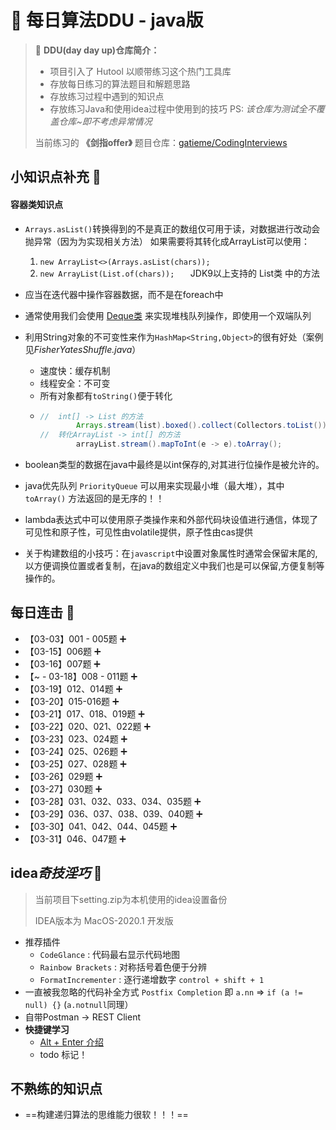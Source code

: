 # :memo: 每日算法DDU - java版

> :pushpin:  **DDU(day day up)仓库简介：**
> * 项目引入了 Hutool 以顺带练习这个热门工具库
> * 存放每日练习的算法题目和解题思路
> * 存放练习过程中遇到的知识点
> * 存放练习Java和使用idea过程中使用到的技巧
> PS: *该仓库为测试全不覆盖仓库~即不考虑异常情况*
>
> 当前练习的 **《剑指offer》** 题目仓库：[gatieme/CodingInterviews](https://github.com/gatieme/CodingInterviews)

## 小知识点补充  :page_facing_up:

####  容器类知识点

* `Arrays.asList()`转换得到的不是真正的数组仅可用于读，对数据进行改动会抛异常（因为为实现相关方法）
如果需要将其转化成ArrayList可以使用：

    1. `new ArrayList<>(Arrays.asList(chars));`
    2. `new ArrayList(List.of(chars));   `  JDK9以上支持的 List类 中的方法
* 应当在迭代器中操作容器数据，而不是在foreach中
* 通常使用我们会使用 [Deque类](https://www.matools.com/file/manual/jdk_api_1.8_google/java/util/Deque.html) 来实现堆栈队列操作，即使用一个双端队列
* 利用String对象的不可变性来作为`HashMap<String,Object>`的很有好处（案例见*FisherYatesShuffle.java*）
  * 速度快：缓存机制
  * 线程安全：不可变
  * 所有对象都有`toString()`便于转化
  * ```java 
    //  int[] -> List 的方法
    		Arrays.stream(list).boxed().collect(Collectors.toList());
    //  转化ArrayList -> int[] 的方法
    		arrayList.stream().mapToInt(e -> e).toArray();
    ```
* boolean类型的数据在java中最终是以int保存的,对其进行位操作是被允许的。
* java优先队列 `PriorityQueue` 可以用来实现最小堆（最大堆），其中 `toArray()` 方法返回的是无序的！！
* lambda表达式中可以使用原子类操作来和外部代码块设值进行通信，体现了可见性和原子性，可见性由volatile提供，原子性由cas提供
* 关于构建数组的小技巧：在`javascript`中设置对象属性时通常会保留末尾的,以方便调换位置或者复制，在java的数组定义中我们也是可以保留,方便复制等操作的。

## 每日连击  :water_buffalo:

* 【03-03】001 - 005题 :heavy_plus_sign:
* 【03-15】006题 :heavy_plus_sign:
* 【03-16】007题 :heavy_plus_sign:
* 【~ - 03-18】008 - 011题 :heavy_plus_sign:
* 【03-19】012、014题 :heavy_plus_sign:
* 【03-20】015-016题 :heavy_plus_sign:
* 【03-21】017、018、019题 :heavy_plus_sign:
* 【03-22】020、021、022题 :heavy_plus_sign:
* 【03-23】023、024题 :heavy_plus_sign:
* 【03-24】025、026题 :heavy_plus_sign:
* 【03-25】027、028题 :heavy_plus_sign:
* 【03-26】029题 :heavy_plus_sign:
* 【03-27】030题 :heavy_plus_sign:
* 【03-28】031、032、033、034、035题 :heavy_plus_sign:
* 【03-29】036、037、038、039、040题 :heavy_plus_sign:
* 【03-30】041、042、044、045题 :heavy_plus_sign:
* 【03-31】046、047题 :heavy_plus_sign:

## idea*奇技淫巧* :green_heart:

> 当前项目下setting.zip为本机使用的idea设置备份
>
> IDEA版本为 MacOS-2020.1 开发版

* 推荐插件​ 
    * `CodeGlance` : 代码最右显示代码地图
    * `Rainbow Brackets` : 对称括号着色便于分辨
    * `FormatIncrementer` : 逐行递增数字 `control + shift + 1`
* 一直被我忽略的代码补全方式 `Postfix Completion` 即 `a.nn` => `if (a != null) {}` (`a.notnull`同理）
* 自带Postman -> REST Client
* **快捷键学习**
  * [Alt + Enter 介绍](https://github.com/judasn/IntelliJ-IDEA-Tutorial/blob/master/hotkey-alt-enter-introduce.md)
  * todo 标记！ 

## 不熟练的知识点

* ==构建递归算法的思维能力很软！！！==


